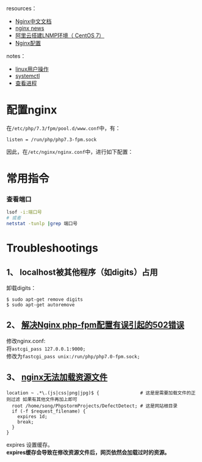 resources：  
* [Nginx中文文档](http://www.nginx.cn/doc/)  
* [nginx news](http://nginx.org/)  
* [阿里云搭建LNMP环境（ CentOS 7）](https://help.aliyun.com/document_detail/97251.html?spm=a2c4g.11186623.6.990.3fe3685301ylyp)
* [Nginx配置](https://www.jianshu.com/p/849343f679aa)

notes：  
* [linux用户操作](https://github.com/nonelittlesong/study-ubuntu/wiki/CentOS-User-and-Group)
* [systemctl](https://github.com/nonelittlesong/study-ubuntu/blob/master/systemctl.md)
* [查看进程](https://github.com/nonelittlesong/study-ubuntu)

# 配置nginx
在`/etc/php/7.3/fpm/pool.d/www.conf`中，有：  
```
listen = /run/php/php7.3-fpm.sock
```
因此，在`/etc/nginx/nginx.conf`中，进行如下配置：  


# 常用指令
### 查看端口
```sh
lsof -i:端口号
# 或者
netstat -tunlp |grep 端口号
```

# Troubleshootings
## 1、 localhost被其他程序（如digits）占用
卸载digits：  
```
$ sudo apt-get remove digits
$ sudo apt-get autoremove
```
## 2、 [解决Nginx php-fpm配置有误引起的502错误](https://www.centos.bz/2017/07/nginx-php-fpm-502-error/)
修改nginx.conf:  
将`astcgi_pass 127.0.0.1:9000;`  
修改为`fastcgi_pass unix:/run/php/php7.0-fpm.sock;`  

## 3、 [nginx无法加载资源文件](https://www.cnblogs.com/IT--Loding/p/6294185.html)
```
location ~ .*\.(js|css|png|jpg)$ {               # 这是是需要加载文件的正则过滤 如果有其他文件再加上即可
  root /home/song/PhpstormProjects/DefectDetect; # 这是网站根目录
  if (-f $request_filename) {
    expires 1d;
    break;
  }
}
```
expires 设置缓存。  
**expires缓存会导致在修改资源文件后，网页依然会加载过时的资源。**  


